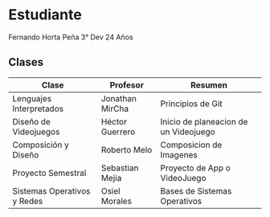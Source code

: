 # Estudiante
Fernando Horta Peña 3° Dev 24 Años

## Clases
| Clase | Profesor | Resumen |
| - | - | - |
| Lenguajes Interpretados | Jonathan MirCha | Principios de Git |
| Diseño de Videojuegos | Héctor Guerrero | Inicio de planeacion de un Videojuego |
| Composición y Diseño | Roberto Melo | Composicion de Imagenes |
| Proyecto Semestral | Sebastian Mejia | Proyecto de App o VideoJuego |
| Sistemas Operativos y Redes | Osiel Morales | Bases de Sistemas Operativos |